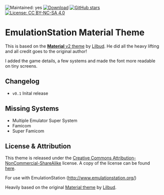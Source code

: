 ![Maintained: yes](https://img.shields.io/maintenance/yes/2019.svg?style=for-the-badge)
[![Download](https://img.shields.io/github/release/otherguy/es-theme-material.svg?style=for-the-badge&colorB=purple)](https://github.com/otherguy/es-theme-material/releases)
[![GitHub stars](https://img.shields.io/github/stars/otherguy/es-theme-material.svg?style=for-the-badge)](https://github.com/otherguy/es-theme-material)
[![License: CC BY-NC-SA 4.0](https://img.shields.io/badge/license-CC/BY--NC--SA-yellow.svg?style=for-the-badge)](https://creativecommons.org/licenses/by-nc-sa/4.0/)


# EmulationStation Material Theme

This is based on the [**Material** v2 theme](https://github.com/lilbud/es-theme-material) by [Lilbud](https://github.com/lilbud). He did all the heavy lifting and all credit goes to the original author!

I added the game details, a few systems and made the font more readable on tiny screens.

## Changelog

- `v0.1` Inital release

## Missing Systems

- Multiple Emulator Super System
- Famicom
- Super Famicom

## License & Attribution

This theme is released under the [Creative Commons Attribution-NonCommercial-ShareAlike](https://creativecommons.org/licenses/by-nc-sa/4.0/) license. A copy of the license can be found [here](LICENSE.md).

For use with EmulationStation (http://www.emulationstation.org/)

Heavily based on the original [Material theme](https://github.com/lilbud/es-theme-material) by [Lilbud](https://github.com/lilbud).
